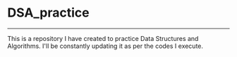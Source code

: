 # DSA_practice
---
This is a repository I have created to practice Data Structures and Algorithms. I'll be constantly updating it as per the codes I execute. 

